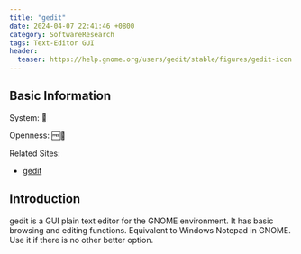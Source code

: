 ```yaml
---
title: "gedit"
date: 2024-04-07 22:41:46 +0800
category: SoftwareResearch
tags: Text-Editor GUI
header:
  teaser: https://help.gnome.org/users/gedit/stable/figures/gedit-icon.png
---
```


## Basic Information

System: 🐧

Openness: 🆓📖

Related Sites:

* [gedit](https://help.gnome.org/users/gedit/stable/)

## Introduction

gedit is a GUI plain text editor for the GNOME environment. It has basic browsing and editing functions. Equivalent to Windows Notepad in GNOME. Use it if there is no other better option.

